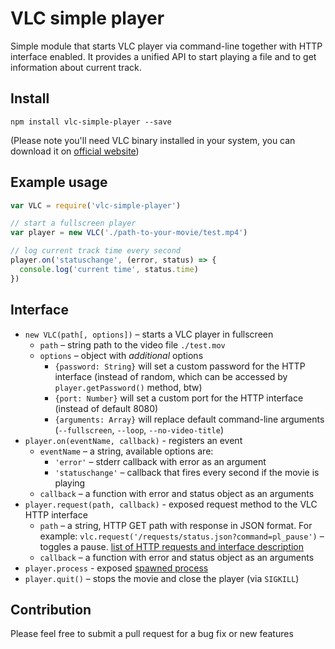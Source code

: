 # VLC simple player

Simple module that starts VLC player via command-line together with HTTP interface enabled.
It provides a unified API to start playing a file and to get information about current track.

## Install

```shell
npm install vlc-simple-player --save
```
(Please note you'll need VLC binary installed in your system, you can download it on [official website](http://www.videolan.org/vlc/#download))

## Example usage

```javascript
var VLC = require('vlc-simple-player')

// start a fullscreen player
var player = new VLC('./path-to-your-movie/test.mp4')

// log current track time every second
player.on('statuschange', (error, status) => {
  console.log('current time', status.time)
})
```

## Interface

- `new VLC(path[, options])` – starts a VLC player in fullscreen
  - `path` – string path to the video file `./test.mov`
  - `options` – object with _additional_ options
    - `{password: String}` will set a custom password for the HTTP interface (instead of random, which can be accessed by `player.getPassword()` method, btw)
    - `{port: Number}` will set a custom port for the HTTP interface (instead of default 8080)
    - `{arguments: Array}` will replace default command-line arguments (`--fullscreen`, `--loop`, `--no-video-title`)
- `player.on(eventName, callback)` - registers an event
  - `eventName` – a string, available options are:
    - `'error'` – stderr callback with error as an argument
    - `'statuschange'` – callback that fires every second if the movie is playing
  - `callback` – a function with error and status object as an arguments
- `player.request(path, callback)` - exposed request method to the VLC HTTP interface
  - `path` – a string, HTTP GET path with response in JSON format. For example:
    `vlc.request('/requests/status.json?command=pl_pause')` – toggles a pause.
    [list of HTTP requests and interface description](https://wiki.videolan.org/VLC_HTTP_requests/)
  - `callback` – a function with error and status object as an arguments
- `player.process` - exposed [spawned process](https://nodejs.org/api/child_process.html#child_process_child_process_spawn_command_args_options)
- `player.quit()` – stops the movie and close the player (via `SIGKILL`)

## Contribution

Please feel free to submit a pull request for a bug fix or new features
